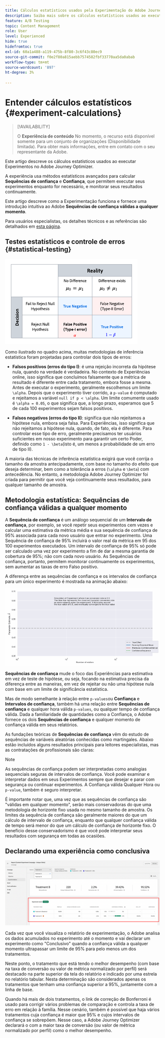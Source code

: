 ```yaml
---
title: Cálculos estatísticos usados pela Experimentação do Adobe Journey Optimizer
description: Saiba mais sobre os cálculos estatísticos usados ao executar experimentos
feature: A/B Testing
topic: Content Management
role: User
level: Experienced
hide: true
hidefromtoc: true
exl-id: 60a1a488-a119-475b-8f80-3c6f43c80ec9
source-git-commit: f0e2f80a815aebb7574582fbf33770aa5da0abab
workflow-type: tm+mt
source-wordcount: '897'
ht-degree: 3%

---
```


# Entender cálculos estatísticos {#experiment-calculations}

>[!AVAILABILITY]
>
>O **Experiência de conteúdo** No momento, o recurso está disponível somente para um conjunto de organizações (Disponibilidade limitada). Para obter mais informações, entre em contato com o seu representante da Adobe.

Este artigo descreve os cálculos estatísticos usados ao executar Experimentos no Adobe Journey Optimizer.

A experiência usa métodos estatísticos avançados para calcular **Sequências de confiança** e **Confiança**, que permitem executar seus experimentos enquanto for necessário, e monitorar seus resultados continuamente.

Este artigo descreve como a Experimentação funciona e fornece uma introdução intuitiva ao Adobe **Sequências de confiança válidas a qualquer momento**.

Para usuários especialistas, os detalhes técnicos e as referências são detalhados em [esta página](../campaigns/assets/confidence_sequence_technical_details.pdf).

## Testes estatísticos e controle de erros {#statistical-testing}

![](assets/technote_1.png)

Como ilustrado no quadro acima, muitas metodologias de inferência estatística foram projetadas para controlar dois tipos de erros:

* **Falsos positivos (erros do tipo I)**: é uma rejeição incorreta da hipótese nula, quando na verdade é verdadeira. No contexto de Experiências online, isso significa que concluímos falsamente que a métrica de resultado é diferente entre cada tratamento, embora fosse a mesma.
   </br>Antes de executar o experimento, geralmente escolhemos um limite `\alpha`. Depois que o experimento tiver corrido, a `p-value` é computado e rejeitamos a variável `null if p < \alpha`. Um limite comumente usado é `\alpha = 0.05`, o que significa que, a longo prazo, esperamos que 5 de cada 100 experimentos sejam falsos positivos.

* **Falsos negativos (erros do tipo II)**: significa que não rejeitamos a hipótese nula, embora seja falsa. Para Experiências, isso significa que não rejeitamos a hipótese nula, quando, de fato, ela é diferente. Para controlar esse tipo de erro, geralmente precisamos ter usuários suficientes em nosso experimento para garantir um certo Poder, definido como `1 - \beta`(isto é, um menos a probabilidade de um erro de tipo II).

A maioria das técnicas de inferência estatística exigirá que você corrija o tamanho da amostra antecipadamente, com base no tamanho do efeito que deseja determinar, bem como a tolerância a erros (`\alpha` e `\beta`) com antecedência. No entanto, a metodologia Adobe Journey Optimizer foi criada para permitir que você veja continuamente seus resultados, para qualquer tamanho de amostra.

## Metodologia estatística: Sequências de confiança válidas a qualquer momento

A **Sequência de confiança** é um análogo sequencial de um **Intervalo de confiança**, por exemplo, se você repetir seus experimentos cem vezes e calcular uma estimativa da métrica média e sua sequência de confiança de 95% associada para cada novo usuário que entrar no experimento. Uma Sequência de confiança de 95% incluirá o valor real da métrica em 95 dos 100 experimentos executados. Um intervalo de confiança de 95% só pode ser calculado uma vez por experimento a fim de dar a mesma garantia de cobertura de 95%; não com cada novo usuário. As Sequências de confiança, portanto, permitem monitorar continuamente os experimentos, sem aumentar as taxas de erro Falso positivo.

A diferença entre as sequências de confiança e os intervalos de confiança para um único experimento é mostrada na animação abaixo:

![](assets/technote_2.gif)

**Sequências de confiança** mude o foco das Experiências para estimativa em vez de teste de hipótese, ou seja, focando na estimativa precisa da diferença entre as maneiras, em vez de rejeitar ou não uma hipótese nula com base em um limite de significância estatística.

Mas de modo semelhante à relação entre `p-values`ou **Confiança** e **Intervalos de confiança**, também há uma relação entre **Sequências de confiança** e qualquer hora válida `p-values`, ou qualquer tempo de confiança válida. Dada a familiaridade de quantidades como a Confiança, o Adobe fornece os dois **Sequências de confiança** e qualquer momento de confiança válida em seus relatórios.

As fundações teóricas de **Sequências de confiança** vêm do estudo de sequências de variáveis aleatórias conhecidas como martingales. Abaixo estão incluídos alguns resultados principais para leitores especialistas, mas as contratações de profissionais são claras:

>[!NOTE]
>
>As sequências de confiança podem ser interpretadas como analogias sequenciais seguras de intervalos de confiança. Você pode examinar e interpretar dados em seus Experimentos sempre que desejar e parar com segurança ou continuar experimentos. A Confiança válida Qualquer Hora ou `p-value`, também é seguro interpretar.

É importante notar que, uma vez que as sequências de confiança são &quot;válidas em qualquer momento&quot;, serão mais conservadoras do que uma metodologia de horizonte fixo usada no mesmo tamanho de amostra. Os limites da sequência de confiança são geralmente maiores do que um cálculo de intervalo de confiança, enquanto que qualquer confiança válida de tempo será menor do que um cálculo de confiança de horizonte fixo. O benefício desse conservadorismo é que você pode interpretar seus resultados com segurança em todas as ocasiões.

## Declarando uma experiência como conclusiva

![](assets/experimentation_report_2.png)

Cada vez que você visualiza o relatório de experimentação, o Adobe analisa os dados acumulados no experimento até o momento e vai declarar um experimento como &quot;Conclusivo&quot; quando a confiança válida a qualquer momento ultrapassar um limite de 95% para pelo menos um dos tratamentos.

Neste ponto, o tratamento que está tendo o melhor desempenho (com base na taxa de conversão ou valor de métrica normalizado por perfil) será destacado na parte superior da tela do relatório e indicado por uma estrela no relatório tabular. Nesta determinação são considerados apenas os tratamentos que tenham uma confiança superior a 95%, juntamente com a linha de base.

Quando há mais de dois tratamentos, o link de correção de Bonferroni é usado para corrigir vários problemas de comparação e controla a taxa de erro em relação à família. Nesse cenário, também é possível que haja vários tratamentos cuja confiança é maior que 95% e cujos intervalos de confiança se sobrepõem. Nesse caso, a Adobe Journey Optimizer declarará o com a maior taxa de conversão (ou valor de métrica normalizado por perfil) como o melhor desempenho.
